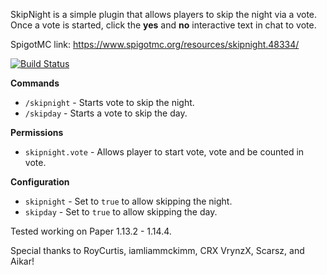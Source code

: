 SkipNight is a simple plugin that allows players to skip the night via a vote.
Once a vote is started, click the **yes** and **no** interactive text in chat to vote.

SpigotMC link: https://www.spigotmc.org/resources/skipnight.48334/

[![Build Status](https://travis-ci.org/mattboy9921/SkipNight.svg?branch=master)](https://travis-ci.org/mattboy9921/SkipNight)

**Commands**
 - `/skipnight` - Starts vote to skip the night.
 - `/skipday` - Starts a vote to skip the day.
 
**Permissions**
 - `skipnight.vote` - Allows player to start vote, vote and be counted in vote.
 
 **Configuration**
 - `skipnight` - Set to `true` to allow skipping the night.
 - `skipday` - Set to `true` to allow skipping the day.
 
Tested working on Paper 1.13.2 - 1.14.4.

Special thanks to RoyCurtis, iamliammckimm, CRX VrynzX, Scarsz, and Aikar! 